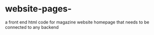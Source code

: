 # website-pages-
a front end html code for magazine website homepage that needs to be connected to any backend
